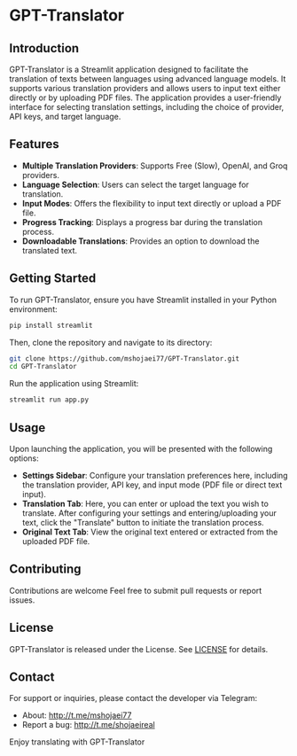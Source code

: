# GPT-Translator

## Introduction

GPT-Translator is a Streamlit application designed to facilitate the translation of texts between languages using advanced language models. It supports various translation providers and allows users to input text either directly or by uploading PDF files. The application provides a user-friendly interface for selecting translation settings, including the choice of provider, API keys, and target language.

## Features

- **Multiple Translation Providers**: Supports Free (Slow), OpenAI, and Groq providers.
- **Language Selection**: Users can select the target language for translation.
- **Input Modes**: Offers the flexibility to input text directly or upload a PDF file.
- **Progress Tracking**: Displays a progress bar during the translation process.
- **Downloadable Translations**: Provides an option to download the translated text.

## Getting Started

To run GPT-Translator, ensure you have Streamlit installed in your Python environment:

```bash
pip install streamlit
```

Then, clone the repository and navigate to its directory:

```bash
git clone https://github.com/mshojaei77/GPT-Translator.git
cd GPT-Translator
```

Run the application using Streamlit:

```bash
streamlit run app.py
```

## Usage

Upon launching the application, you will be presented with the following options:

- **Settings Sidebar**: Configure your translation preferences here, including the translation provider, API key, and input mode (PDF file or direct text input).
- **Translation Tab**: Here, you can enter or upload the text you wish to translate. After configuring your settings and entering/uploading your text, click the "Translate" button to initiate the translation process.
- **Original Text Tab**: View the original text entered or extracted from the uploaded PDF file.

## Contributing

Contributions are welcome Feel free to submit pull requests or report issues.

## License

GPT-Translator is released under the  License. See [LICENSE](https://github.com/mshojaei77/GPT-Translator/blob/main/LICENSE) for details.

## Contact

For support or inquiries, please contact the developer via Telegram:

- About: http://t.me/mshojaei77
- Report a bug: http://t.me/shojaeireal

Enjoy translating with GPT-Translator

